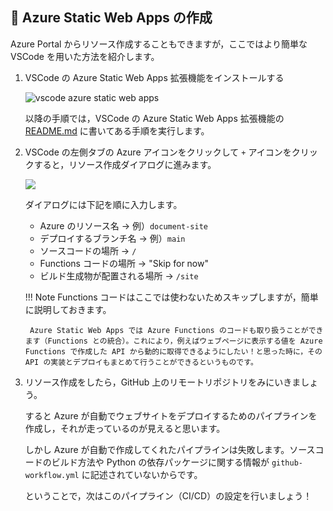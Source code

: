 ## 📝 Azure Static Web Apps の作成

Azure Portal からリソース作成することもできますが，ここではより簡単な VSCode を用いた方法を紹介します。

1. VSCode の Azure Static Web Apps 拡張機能をインストールする

    ![vscode azure static web apps](./images/vscode-azure-static-web-apps.png)

    以降の手順では，VSCode の Azure Static Web Apps 拡張機能の [README.md](https://github.com/microsoft/vscode-azurestaticwebapps) に書いてある手順を実行します。

2. VSCode の左側タブの Azure アイコンをクリックして `+` アイコンをクリックすると，リソース作成ダイアログに進みます。

    ![](./images/create-azure-static-web-apps.png)

    ダイアログには下記を順に入力します。

    - Azure のリソース名 → 例）`document-site`
    - デプロイするブランチ名 → 例）`main`
    - ソースコードの場所 → `/`
    - Functions コードの場所 → "Skip for now"
    - ビルド生成物が配置される場所 → `/site`

    !!! Note
        Functions コードはここでは使わないためスキップしますが，簡単に説明しておきます。

        Azure Static Web Apps では Azure Functions のコードも取り扱うことができます（Functions との統合）。これにより，例えばウェブページに表示する値を Azure Functions で作成した API から動的に取得できるようにしたい！と思った時に，その API の実装とデプロイもまとめて行うことができるというものです。

3. リソース作成をしたら，GitHub 上のリモートリポジトリをみにいきましょう。
   
    すると Azure が自動でウェブサイトをデプロイするためのパイプラインを作成し，それが走っているのが見えると思います。
   
    しかし Azure が自動で作成してくれたパイプラインは失敗します。ソースコードのビルド方法や Python の依存パッケージに関する情報が `github-workflow.yml` に記述されていないからです。

    ということで，次はこのパイプライン（CI/CD）の設定を行いましょう！
